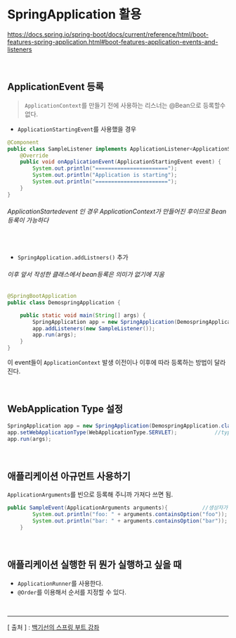 SpringApplication 활용
===================

https://docs.spring.io/spring-boot/docs/current/reference/html/boot-features-spring-application.html#boot-features-application-events-and-listeners

<br/>

ApplicationEvent 등록
---
> `ApplicationContext`를 만들기 전에 사용하는 리스너는 @Bean으로 등록할수 없다.
  
  + `ApplicationStartingEvent`를 사용했을 경우
  
```java
@Component
public class SampleListener implements ApplicationListener<ApplicationStartingEvent> {          //ApplicationContext 만들어지기 이전이라 Bean이 작동을 안함
    @Override
    public void onApplicationEvent(ApplicationStartingEvent event) {
        System.out.println("=======================");
        System.out.println("Application is starting");
        System.out.println("=======================");
    }
}
```
  ###### _ApplicationStartedevent_ 인 경우 ApplicationContext가 만들어진 후이므로 Bean 등록이 가능하다  
  
  <br/>
  
  + `SpringApplication.addListners()` 추가
  
  ###### 이후 앞서 작성한 클래스에서 bean등록은 의미가 없기에 지움

```java
@SpringBootApplication
public class DemospringApplication {

    public static void main(String[] args) {
        SpringApplication app = new SpringApplication(DemospringApplication.class);
        app.addListeners(new SampleListener());
        app.run(args);
    }
}
```

 이 event들이 `ApplicationContext` 발생 이전이나 이후에 따라 등록하는 방법이 달라진다.

<br/>  

WebApplication Type 설정
---

```java
SpringApplication app = new SpringApplication(DemospringApplication.class);
app.setWebApplicationType(WebApplicationType.SERVLET);            //type으로는 NONE, SERVLET, REACTIVE가 있다.
app.run(args);
```
<br/>  

애플리케이션 아규먼트 사용하기
---
`ApplicationArguments`를 빈으로 등록해 주니까 가져다 쓰면 됨.
```java
public SampleEvent(ApplicationArguments arguments){           //생상자가 한개고 생성자의 파라미터가 빈일경우에는 그 빈을 스프링이 알아서 주입한다.
        System.out.println("foo: " + arguments.containsOption("foo"));
        System.out.println("bar: " + arguments.containsOption("bar"));
    }
```

<br/>

애플리케이션 실행한 뒤 뭔가 실행하고 싶을 때
---

+ `ApplicationRunner`를 사용한다.
+ `@Order`를 이용해서 순서를 지정할 수 있다.  

<br/>

---
[ 출처 ] : [백기선의 스프링 부트 강좌](https://www.inflearn.com/course/%EC%8A%A4%ED%94%84%EB%A7%81%EB%B6%80%ED%8A%B8/)
